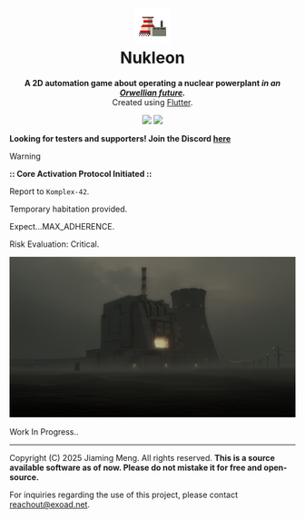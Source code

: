 <h1 align="center">
<img src="./Artwork/icon.png" width=64/><br/>Nukleon
</h1>
<p align="center">
<strong>A 2D automation game about operating a nuclear powerplant <em>in an <a href="https://en.wikipedia.org/wiki/Nineteen_Eighty-Four">Orwellian future</a>.</em></strong>
<br/>
Created using <a href="https://flutter/">Flutter</a>.
</p>

<p align="center">
<a href="https://github.com/exoad/nukleon/actions/workflows/test.yml"><img src="https://img.shields.io/github/actions/workflow/status/exoad/nukleon/test.yml?style=plastic&label=auto%20tests"/></a> <a href="https://github.com/exoad/nukleon/actions/workflows/api_static.yml"><img src="https://img.shields.io/github/actions/workflow/status/exoad/nukleon/api_static.yml?style=plastic&label=api%20docs%20build"/></a>
</p>

**Looking for testers and supporters! Join the Discord [here](https://discord.gg/PbJQRT9zQ8)**

> [!WARNING]
> **:: Core Activation Protocol Initiated ::**
> 
> Report to `Komplex-42`.
>
> Temporary habitation provided.
>
> Expect...MAX_ADHERENCE.
>
> Risk Evaluation: Critical.



![](./assets/backdrops/main_menu_1984.png)

Work In Progress..

---

Copyright (C) 2025 Jiaming Meng. All rights reserved. **This is a source available software as of now. Please do not mistake it for free and open-source.**

For inquiries regarding the use of this project, please contact [reachout@exoad.net](mailto://reachout@exoad.net).
